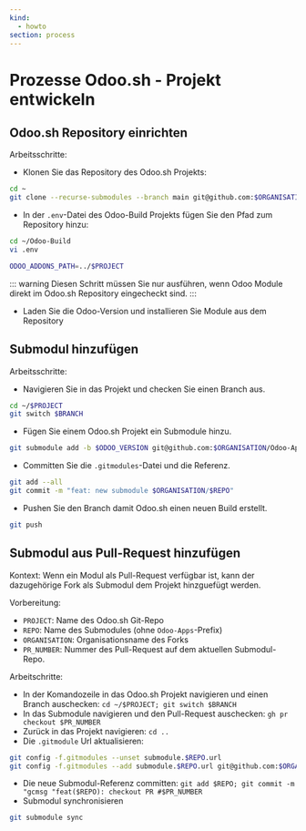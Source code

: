 ```yaml
---
kind:
  - howto
section: process
---
```


# Prozesse Odoo.sh - Projekt entwickeln

## Odoo.sh Repository einrichten

Arbeitsschritte:

- Klonen Sie das Repository des Odoo.sh Projekts:

```bash
cd ~
git clone --recurse-submodules --branch main git@github.com:$ORGANISATION/$PROJECT.git
```

- In der `.env`-Datei des Odoo-Build Projekts fügen Sie den Pfad zum Repository hinzu:

```bash
cd ~/Odoo-Build
vi .env
```

```bash
ODOO_ADDONS_PATH=../$PROJECT
```

::: warning
Diesen Schritt müssen Sie nur ausführen, wenn Odoo Module direkt im Odoo.sh Repository eingecheckt sind.
:::

- Laden Sie die Odoo-Version und installieren Sie Module aus dem Repository

## Submodul hinzufügen

Arbeitsschritte:

- Navigieren Sie in das Projekt und checken Sie einen Branch aus.

```bash
cd ~/$PROJECT
git switch $BRANCH
```

- Fügen Sie einem Odoo.sh Projekt ein Submodule hinzu.

```bash
git submodule add -b $ODOO_VERSION git@github.com:$ORGANISATION/Odoo-Apps-$REPO.git "$ORGANISATION-$REPO"
```

- Committen Sie die `.gitmodules`-Datei und die Referenz.

```bash
git add --all
git commit -m "feat: new submodule $ORGANISATION/$REPO"
```

- Pushen Sie den Branch damit Odoo.sh einen neuen Build erstellt.

```bash
git push
```

## Submodul aus Pull-Request hinzufügen

Kontext: Wenn ein Modul als Pull-Request verfügbar ist, kann der dazugehörige Fork als Submodul dem Projekt hinzguefügt werden.

Vorbereitung:

- `PROJECT`: Name des Odoo.sh Git-Repo
- `REPO`: Name des Submodules (ohne `Odoo-Apps`-Prefix)
- `ORGANISATION`: Organisationsname des Forks
- `PR_NUMBER`: Nummer des Pull-Request auf dem aktuellen Submodul-Repo.

Arbeitschritte:

- In der Komandozeile in das Odoo.sh Projekt navigieren und einen Branch auschecken: `cd ~/$PROJECT; git switch $BRANCH`
- In das Submodule navigieren und den Pull-Request auschecken: `gh pr checkout $PR_NUMBER`
- Zurück in das Projekt navigieren: `cd ..`
- Die `.gitmodule` Url aktualisieren:

```bash
git config -f.gitmodules --unset submodule.$REPO.url
git config -f.gitmodules --add submodule.$REPO.url git@github.com:$ORGANISATION$/Odoo-Apps-$REPO.git
```

- Die neue Submodul-Referenz committen: `git add $REPO; git commit -m "gcmsg "feat($REPO): checkout PR #$PR_NUMBER`
- Submodul synchronisieren

```bash
git submodule sync
```
